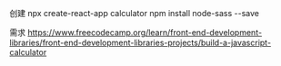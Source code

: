 创建
npx create-react-app calculator
npm install node-sass --save


需求
https://www.freecodecamp.org/learn/front-end-development-libraries/front-end-development-libraries-projects/build-a-javascript-calculator